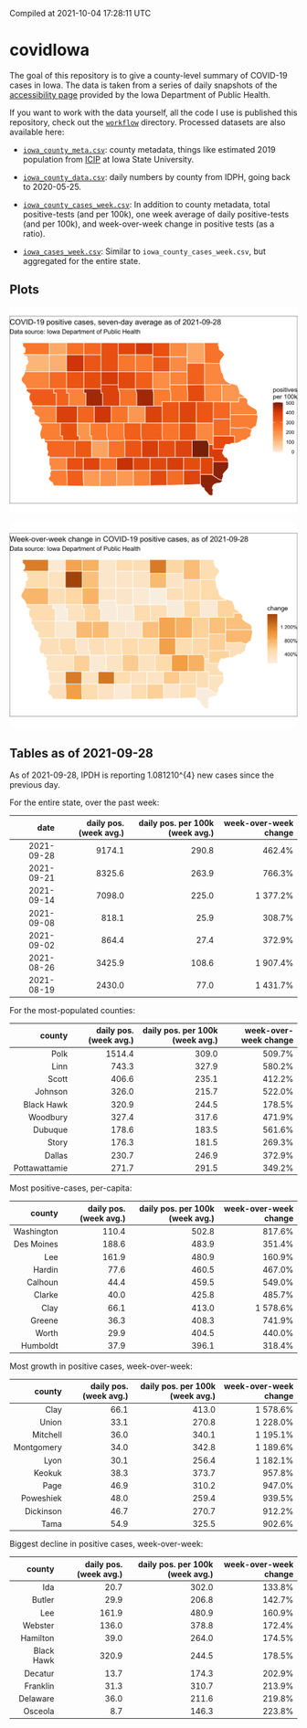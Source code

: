 Compiled at 2021-10-04 17:28:11 UTC

<!-- README.md is generated from README.Rmd. Please edit that file -->

# covidIowa

<!-- badges: start -->

<!-- badges: end -->

The goal of this repository is to give a county-level summary of
COVID-19 cases in Iowa. The data is taken from a series of daily
snapshots of the [accessibility
page](https://coronavirus.iowa.gov/pages/access) provided by the Iowa
Department of Public Health.

If you want to work with the data yourself, all the code I use is
published this repository, check out the [`workflow`](workflow)
directory. Processed datasets are also available here:

  - [`iowa_county_meta.csv`](https://raw.githubusercontent.com/ijlyttle/covidIowa/master/workflow/data/99-publish/iowa_county_meta.csv):
    county metadata, things like estimated 2019 population from
    [ICIP](https://www.icip.iastate.edu/tables/population/counties-estimates)
    at Iowa State University.

  - [`iowa_county_data.csv`](https://raw.githubusercontent.com/ijlyttle/covidIowa/master/workflow/data/99-publish/iowa_county_data.csv):
    daily numbers by county from IDPH, going back to 2020-05-25.

  - [`iowa_county_cases_week.csv`](https://raw.githubusercontent.com/ijlyttle/covidIowa/master/workflow/data/99-publish/iowa_county_data.csv):
    In addition to county metadata, total positive-tests (and per 100k),
    one week average of daily positive-tests (and per 100k), and
    week-over-week change in positive tests (as a ratio).

  - [`iowa_cases_week.csv`](https://raw.githubusercontent.com/ijlyttle/covidIowa/master/workflow/data/99-publish/iowa_cases_week.csv):
    Similar to `iowa_county_cases_week.csv`, but aggregated for the
    entire state.

## Plots

![](workflow/data/99-publish/iowa_cases.png)

![](workflow/data/99-publish/iowa_change.png)

## Tables as of 2021-09-28

As of 2021-09-28, IPDH is reporting 1.081210^{4} new cases since the
previous day.

For the entire state, over the past week:

|       date | daily pos. (week avg.) | daily pos. per 100k (week avg.) | week-over-week change |
| ---------: | ---------------------: | ------------------------------: | --------------------: |
| 2021-09-28 |                 9174.1 |                           290.8 |                462.4% |
| 2021-09-21 |                 8325.6 |                           263.9 |                766.3% |
| 2021-09-14 |                 7098.0 |                           225.0 |              1 377.2% |
| 2021-09-08 |                  818.1 |                            25.9 |                308.7% |
| 2021-09-02 |                  864.4 |                            27.4 |                372.9% |
| 2021-08-26 |                 3425.9 |                           108.6 |              1 907.4% |
| 2021-08-19 |                 2430.0 |                            77.0 |              1 431.7% |

For the most-populated counties:

|        county | daily pos. (week avg.) | daily pos. per 100k (week avg.) | week-over-week change |
| ------------: | ---------------------: | ------------------------------: | --------------------: |
|          Polk |                 1514.4 |                           309.0 |                509.7% |
|          Linn |                  743.3 |                           327.9 |                580.2% |
|         Scott |                  406.6 |                           235.1 |                412.2% |
|       Johnson |                  326.0 |                           215.7 |                522.0% |
|    Black Hawk |                  320.9 |                           244.5 |                178.5% |
|      Woodbury |                  327.4 |                           317.6 |                471.9% |
|       Dubuque |                  178.6 |                           183.5 |                561.6% |
|         Story |                  176.3 |                           181.5 |                269.3% |
|        Dallas |                  230.7 |                           246.9 |                372.9% |
| Pottawattamie |                  271.7 |                           291.5 |                349.2% |

Most positive-cases, per-capita:

|     county | daily pos. (week avg.) | daily pos. per 100k (week avg.) | week-over-week change |
| ---------: | ---------------------: | ------------------------------: | --------------------: |
| Washington |                  110.4 |                           502.8 |                817.6% |
| Des Moines |                  188.6 |                           483.9 |                351.4% |
|        Lee |                  161.9 |                           480.9 |                160.9% |
|     Hardin |                   77.6 |                           460.5 |                467.0% |
|    Calhoun |                   44.4 |                           459.5 |                549.0% |
|     Clarke |                   40.0 |                           425.8 |                485.7% |
|       Clay |                   66.1 |                           413.0 |              1 578.6% |
|     Greene |                   36.3 |                           408.3 |                741.9% |
|      Worth |                   29.9 |                           404.5 |                440.0% |
|   Humboldt |                   37.9 |                           396.1 |                318.4% |

Most growth in positive cases, week-over-week:

|     county | daily pos. (week avg.) | daily pos. per 100k (week avg.) | week-over-week change |
| ---------: | ---------------------: | ------------------------------: | --------------------: |
|       Clay |                   66.1 |                           413.0 |              1 578.6% |
|      Union |                   33.1 |                           270.8 |              1 228.0% |
|   Mitchell |                   36.0 |                           340.1 |              1 195.1% |
| Montgomery |                   34.0 |                           342.8 |              1 189.6% |
|       Lyon |                   30.1 |                           256.4 |              1 182.1% |
|     Keokuk |                   38.3 |                           373.7 |                957.8% |
|       Page |                   46.9 |                           310.2 |                947.0% |
|  Poweshiek |                   48.0 |                           259.4 |                939.5% |
|  Dickinson |                   46.7 |                           270.7 |                912.2% |
|       Tama |                   54.9 |                           325.5 |                902.6% |

Biggest decline in positive cases, week-over-week:

|     county | daily pos. (week avg.) | daily pos. per 100k (week avg.) | week-over-week change |
| ---------: | ---------------------: | ------------------------------: | --------------------: |
|        Ida |                   20.7 |                           302.0 |                133.8% |
|     Butler |                   29.9 |                           206.8 |                142.7% |
|        Lee |                  161.9 |                           480.9 |                160.9% |
|    Webster |                  136.0 |                           378.8 |                172.4% |
|   Hamilton |                   39.0 |                           264.0 |                174.5% |
| Black Hawk |                  320.9 |                           244.5 |                178.5% |
|    Decatur |                   13.7 |                           174.3 |                202.9% |
|   Franklin |                   31.3 |                           310.7 |                213.9% |
|   Delaware |                   36.0 |                           211.6 |                219.8% |
|    Osceola |                    8.7 |                           146.3 |                223.8% |
